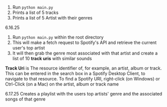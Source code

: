 1. Run `python main.py`
2. Prints a list of 5 tracks
3. Prints a list of 5 Artist with their genres

6.16.25
1. Run `python main.py` within the root directory
2. This will make a fetch request to Spotify's API and retrieve the current user's top artist
3. It will then grab the genre most associated with that artist and create a list of 10 **track uris** with similar sounds

 **Track Uri** is The resource identifier of, for example, an artist, album or track. This can be entered in the search box in a Spotify Desktop Client, to navigate to that resource. To find a Spotify URI, right-click (on Windows) or Ctrl-Click (on a Mac) on the artist, album or track name

 6.17.25
 Creates a playlist with the users top artists' genre and the associated songs of that genre
